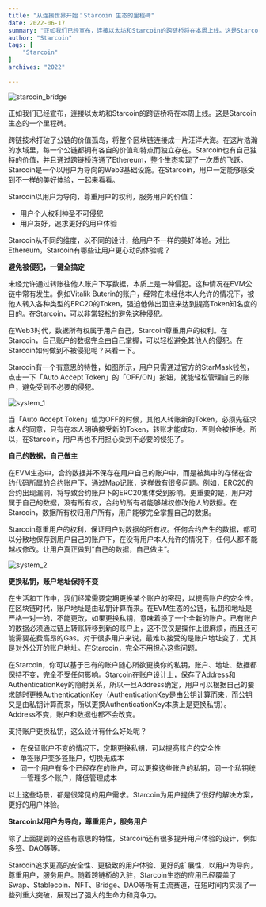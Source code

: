```yaml
---
title: "从连接世界开始：Starcoin 生态的里程碑"
date: 2022-06-17
summary: "正如我们已经宣布，连接以太坊和Starcoin的跨链桥将在本周上线。这是Starcoin生态的一个里程碑...."
author: "Starcoin"
tags: [
    "Starcoin"
]
archives: "2022"

---
```


![starcoin_bridge](/images/hackathon/starcoin_bridge.jpeg)

正如我们已经宣布，连接以太坊和Starcoin的跨链桥将在本周上线。这是Starcoin生态的一个里程碑。

跨链技术打破了公链的价值孤岛，将整个区块链连接成一片汪洋大海。在这片浩瀚的水域里，每一个公链都拥有各自的价值和特点而独立存在。Starcoin也有自己独特的价值，并且通过跨链桥连通了Ethereum，整个生态实现了一次质的飞跃。Starcoin是一个以用户为导向的Web3基础设施。在Starcoin，用户一定能够感受到不一样的美好体验，一起来看看。

Starcoin以用户为导向，尊重用户的权利，服务用户的价值：

- 用户个人权利神圣不可侵犯
- 用户友好，追求更好的用户体验

Starcoin从不同的维度，以不同的设计，给用户不一样的美好体验。对比Ethereum，Starcoin有哪些让用户更心动的体验呢？

**避免被侵犯，一键全搞定**

未经允许通过转账往他人账户下写数据，本质上是一种侵犯。这种情况在EVM公链中常有发生。例如Vitalik Buterin的账户，经常在未经他本人允许的情况下，被他人转入各种类型的ERC20的Token，强迫他做出回应来达到提高Token知名度的目的。在Starcoin，可以非常轻松的避免这种侵犯。

在Web3时代，数据所有权属于用户自己，Starcoin尊重用户的权利。在Starcoin，自己账户的数据完全由自己掌握，可以轻松避免其他人的侵犯。在Starcoin如何做到不被侵犯呢？来看一下。

Starcoin有一个有意思的特性，如图所示，用户只需通过官方的StarMask钱包，点击一下「Auto Accept Token」的「OFF/ON」按钮，就能轻松管理自己的账户，避免受到不必要的侵犯。

![system_1](/images/hackathon/system_1.jpeg)

当「Auto Accept Token」值为OFF的时候，其他人转账新的Token，必须先征求本人的同意，只有在本人明确接受新的Token，转账才能成功，否则会被拒绝。所以，在Starcoin，用户再也不用担心受到不必要的侵犯了。

**自己的数据，自己做主**

在EVM生态中，合约数据并不保存在用户自己的账户中，而是被集中的存储在合约代码所属的合约账户下，通过Map记账，这样做有很多问题。例如，ERC20的合约出现漏洞，将导致合约账户下的ERC20集体受到影响。更重要的是，用户对属于自己的数据，没有所有权，合约的所有者能够越权修改他人的数据。在Starcoin，数据所有权归用户所有，用户能够完全掌握自己的数据。

Starcoin尊重用户的权利，保证用户对数据的所有权。任何合约产生的数据，都可以分散地保存到用户自己的账户下，在没有用户本人允许的情况下，任何人都不能越权修改。让用户真正做到“自己的数据，自己做主”。

![system_2](/images/hackathon/system_2.jpeg)

**更换私钥，账户地址保持不变**

在生活和工作中，我们经常需要定期更换某个账户的密码，以提高账户的安全性。在区块链时代，账户地址是由私钥计算而来。在EVM生态的公链，私钥和地址是严格一对一的，不能更改，如果更换私钥，意味着换了一个全新的账户。已有账户的数据必须通过链上转账转移到新的账户上，这不仅仅是操作上很麻烦，而且还可能需要花费高昂的Gas。对于很多用户来说，最难以接受的是账户地址变了，尤其是对外公开的账户地址。在Starcoin，完全不用担心这些问题。

在Starcoin，你可以基于已有的账户随心所欲更换你的私钥，账户、地址、数据都保持不变，完全不受任何影响。Starcoin在账户设计上，保存了Address和AuthenticationKey的隐射关系，所以一旦Address确定，用户可以根据自己的要求随时更换AuthenticationKey（AuthenticationKey是由公钥计算而来，而公钥又是由私钥计算而来，所以更换AuthenticationKey本质上是更换私钥）。Address不变，账户和数据也都不会改变。

支持账户更换私钥，这么设计有什么好处呢？

- 在保证账户不变的情况下，定期更换私钥，可以提高账户的安全性
- 单签账户变多签账户，切换无成本
- 同一个用户有多个已经存在的账户，可以更换这些账户的私钥，同一个私钥统一管理多个账户，降低管理成本

以上这些场景，都是很常见的用户需求。Starcoin为用户提供了很好的解决方案，更好的用户体验。

**Starcoin以用户为导向，尊重用户，服务用户**

除了上面提到的这些有意思的特性，Starcoin还有很多提升用户体验的设计，例如多签、DAO等等。

Starcoin追求更高的安全性、更极致的用户体验、更好的扩展性，以用户为导向，尊重用户，服务用户。随着跨链桥的入驻，Starcoin生态的应用已经覆盖了Swap、Stablecoin、NFT、Bridge、DAO等所有主流赛道，在短时间内实现了一些列重大突破，展现出了强大的生命力和竞争力。